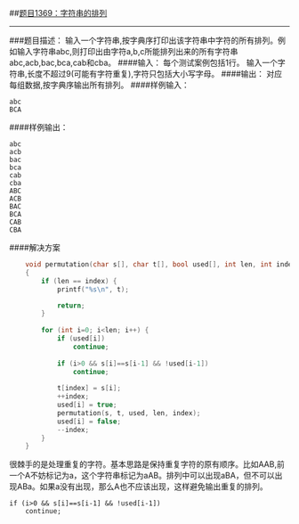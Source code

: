 ##[题目1369：字符串的排列](http://ac.jobdu.com/problem.php?pid=1369)
***

###题目描述：
输入一个字符串,按字典序打印出该字符串中字符的所有排列。例如输入字符串abc,则打印出由字符a,b,c所能排列出来的所有字符串abc,acb,bac,bca,cab和cba。
####输入：
每个测试案例包括1行。
输入一个字符串,长度不超过9(可能有字符重复),字符只包括大小写字母。
####输出：
对应每组数据,按字典序输出所有排列。
####样例输入：
```
abc
BCA
```
####样例输出：
```
abc
acb
bac
bca
cab
cba
ABC
ACB
BAC
BCA
CAB
CBA
```
####解决方案
```cpp
    void permutation(char s[], char t[], bool used[], int len, int index)
    {
        if (len == index) {
            printf("%s\n", t);

            return;
        }
        
        for (int i=0; i<len; i++) {
            if (used[i])
                continue;
            
            if (i>0 && s[i]==s[i-1] && !used[i-1])
                continue;
            
            t[index] = s[i];
            ++index;
            used[i] = true;
            permutation(s, t, used, len, index);
            used[i] = false;
            --index;
        }
    }
```

很棘手的是处理重复的字符。基本思路是保持重复字符的原有顺序。比如AAB,前一个A不妨标记为a，这个字符串标记为aAB。排列中可以出现aBA，但不可以出现ABa。如果a没有出现，那么A也不应该出现，这样避免输出重复的排列。

    if (i>0 && s[i]==s[i-1] && !used[i-1])
        continue;


